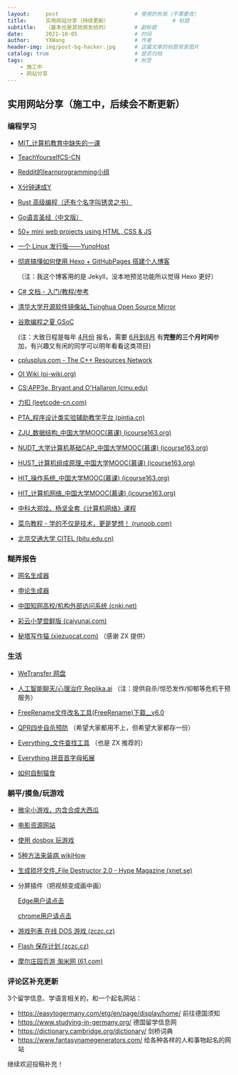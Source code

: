 ```yaml
---
layout:     post   				        # 使用的布局（不需要改）
title:      实用网站分享（持续更新） 					# 标题 
subtitle:   （基本也是其他朋友给的）		# 副标题
date:       2021-10-05 				    # 时间
author:     YXWang 					    # 作者
header-img: img/post-bg-hacker.jpg	 	# 这篇文章的标题背景图片
catalog: true 						    # 是否归档
tags:								    # 标签
    - 施工中
    - 网站分享
---
```


## 实用网站分享（施工中，后续会不断更新）



### 编程学习

- [MIT_计算机教育中缺失的一课](https://missing-semester-cn.github.io/)

- [TeachYourselfCS-CN](https://github.com/izackwu/TeachYourselfCS-CN/blob/master/TeachYourselfCS-CN.md)

- [Reddit的learnprogramming小组](https://www.reddit.com/r/learnprogramming/wiki/faq#wiki_getting_started)

- [X分钟速成Y](https://learnxinyminutes.com/) 

- [Rust 高级编程（还有个名字叫锈灵之书）](https://learnku.com/docs/nomicon/2018/)

- [Go语言圣经（中文版）](https://books.studygolang.com/gopl-zh/)

- [50+ mini web projects using HTML, CSS & JS](https://github.com/bradtraversy/50projects50days)

- [一个 Linux 发行版——YunoHost](https://yunohost.org/en/apps?q=%2Fapps)

- [彻底搞懂如何使用 Hexo \+ GitHubPages 搭建个人博客](https://juejin.cn/post/6844904131266609165)

  （注：我这个博客用的是 Jekyll，没本地预览功能所以觉得 Hexo 更好）

- [C# 文档 - 入门/教程/参考](https://docs.microsoft.com/zh-cn/dotnet/csharp/)

- [清华大学开源软件镜像站\_Tsinghua Open Source Mirror](https://mirrors.tuna.tsinghua.edu.cn/) 

- [谷歌编程之夏 GSoC](https://summerofcode.withgoogle.com/) 

  (注：大致日程是每年 <u>4月份</u> 报名，需要 <u>6月到8月</u> 有**完整的三个月时间**参加，有兴趣又有闲的同学可以明年看看这类项目)

- [cplusplus.com - The C++ Resources Network](http://www.cplusplus.com/)

- [OI Wiki (oi-wiki.org)](https://oi-wiki.org/)

- [CS:APP3e, Bryant and O'Hallaron (cmu.edu)](http://csapp.cs.cmu.edu/3e/home.html)

- [力扣 (leetcode-cn.com)](https://leetcode-cn.com/)

- [PTA\_程序设计类实验辅助教学平台 (pintia.cn)](https://pintia.cn/)

- [ZJU\_数据结构\_中国大学MOOC(慕课) (icourse163.org)](https://www.icourse163.org/learn/ZJU-93001#/learn/announce)

- [NUDT\_大学计算机基础CAP\_中国大学MOOC(慕课) (icourse163.org)](https://www.icourse163.org/course/NUDT-1001614002) 

- [HUST\_计算机组成原理\_中国大学MOOC(慕课) (icourse163.org)](https://www.icourse163.org/course/HUST-1003159001)

- [HIT\_操作系统\_中国大学MOOC(慕课) (icourse163.org)](https://www.icourse163.org/course/HIT-1002531008) 

- [HIT\_计算机网络\_中国大学MOOC(慕课) (icourse163.org)](https://www.icourse163.org/course/HIT-154005)

- [中科大郑烇、杨坚全套《计算机网络》课程](https://www.bilibili.com/video/BV1JV411t7ow)

- [菜鸟教程 - 学的不仅是技术，更是梦想！ (runoob.com)](https://www.runoob.com/)

- [北京交通大学 CITEL (bjtu.edu.cn)](https://citel.bjtu.edu.cn/)

  

### 糊弄报告

- [网名生成器](https://www.qmsjmfb.com/)

- [申论生成器](https://sojo.im/slscq/)

- [中国知网高校/机构外部访问系统 (cnki.net)](https://fsso.cnki.net/)

- [彩云小梦尝鲜版 (caiyunai.com)](http://if.caiyunai.com/dream/#/)

- [秘塔写作猫 (xiezuocat.com)](https://xiezuocat.com/#/) （感谢 ZX 提供）

  


### 生活

- [WeTransfer 网盘](https://wetransfer.com/) 

- [人工智能聊天/心理治疗 Replika.ai](https://replika.ai/) （注：提供自杀/惊恐发作/抑郁等危机干预服务）

- [FreeRename文件改名工具(FreeRename)下载\__v6.0](http://www.opdown.com/soft/72709.html#download) 

- [QPR四步自杀预防](https://weibo.com/ttarticle/x/m/show/id/2309404285239156452369?_wb_client_=1) （希望大家都用不上，但希望大家都存一份）

- [Everything\_文件查找工具](https://voidtools.com/zh-cn/) （也是 ZX 推荐的）

- [Everything 拼音首字母拓展](https://github.com/Chaoses-Ib/IbEverythingExt)

- [如何自制猫食](https://zh.wikihow.com/养猫)

  

### 躺平/摸鱼/玩游戏

- [微伞小游戏，内含合成大西瓜](http://www.wesane.com/)

- [电影资源网站](https://www.mypianku.net/) 

- [使用 dosbox 玩游戏](https://github.com/dosasm/masm-tasm/wiki/playgame)

- [5种方法来装病 wikiHow](https://zh.wikihow.com/装病) 

- [生成损坏文件\_File Destructor 2.0 - Hype Magazine (xnet.se)](http://www.xnet.se/fd/)

- 分屏插件（把视频变成画中画）

  [Edge用户请点击](https://microsoftedge.microsoft.com/addons/detail/pip-picture-in-picture-/gokdpnhaggoioddclnnlpjfnkdinjjcc)   

  [chrome用户请点击](https://chrome.google.com/webstore/detail/cbgkkbaghihhnaeabfcmmglhnfkfnpon)

- [游戏列表 在线 DOS 游戏 (zczc.cz)](https://dos.zczc.cz/games/)

- [Flash 保存计划 (zczc.cz)](https://flash.zczc.cz/)

- [摩尔庄园页游 淘米网 (61.com)](http://zmole.61.com/)

  


### 评论区补充更新
3个留学信息、学语言相关的，和一个起名网站：

- <https://easytogermany.com/etg/en/page/display/home/> 前往德国须知
- <https://www.studying-in-germany.org/> 德国留学信息网
- <https://dictionary.cambridge.org/dictionary/> 剑桥词典
- <https://www.fantasynamegenerators.com/> 给各种各样的人和事物起名的网站

继续欢迎投稿补充！



